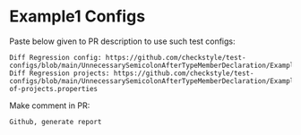 # Example1 Configs
Paste below given to PR description to use such test configs:
```
Diff Regression config: https://github.com/checkstyle/test-configs/blob/main/UnnecessarySemicolonAfterTypeMemberDeclaration/Example1/config.xml
Diff Regression projects: https://github.com/checkstyle/test-configs/blob/main/UnnecessarySemicolonAfterTypeMemberDeclaration/Example1/list-of-projects.properties
```
Make comment in PR:
```
Github, generate report
```
